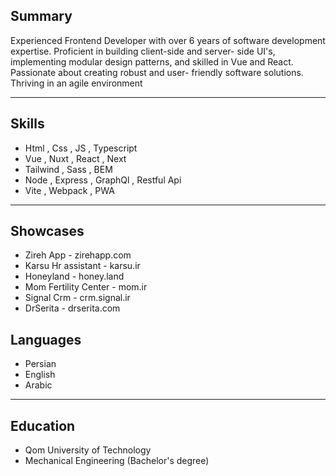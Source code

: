 ## Summary

Experienced Frontend Developer with over 6
years of software development expertise.
Proficient in building client-side and server-
side UI's, implementing modular design
patterns, and skilled in Vue and React.
Passionate about creating robust and user-
friendly software solutions. Thriving in an
agile environment

---

## Skills

- Html , Css , JS , Typescript
- Vue , Nuxt , React , Next
- Tailwind , Sass , BEM
- Node , Express , GraphQl , Restful Api
- Vite , Webpack , PWA

---

## Showcases

- Zireh App  - zirehapp.com 
- Karsu Hr assistant - karsu.ir
- Honeyland - honey.land
- Mom Fertility Center - mom.ir
- Signal Crm - crm.signal.ir
- DrSerita - drserita.com

<!--pagebreak-->

## Languages
- Persian
- English  
- Arabic

---

## Education
- Qom University of Technology
- Mechanical Engineering (Bachelor's degree)  


